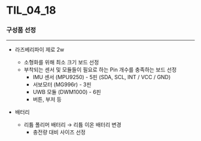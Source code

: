 # TIL_04_18



### 구성품 선정

---

- 라즈베리파이 제로 2w
    - 소형화를 위해 최소 크기 보드 선정
    - 부착되는 센서 및 모듈들이 필요로 하는 Pin 개수를 충족하는 보드 선정
        - IMU 센서 (MPU9250) - 5핀 (SDA, SCL, INT / VCC / GND)
        - 서보모터 (MG996r) - 3핀
        - UWB 모듈 (DWM1000) - 6핀
        - 버튼, 부저 등

- 배터리
    - 리튬 폴리머 배터리 → 리튬 이온 배터리 변경
        - 충전량 대비 사이즈 선정